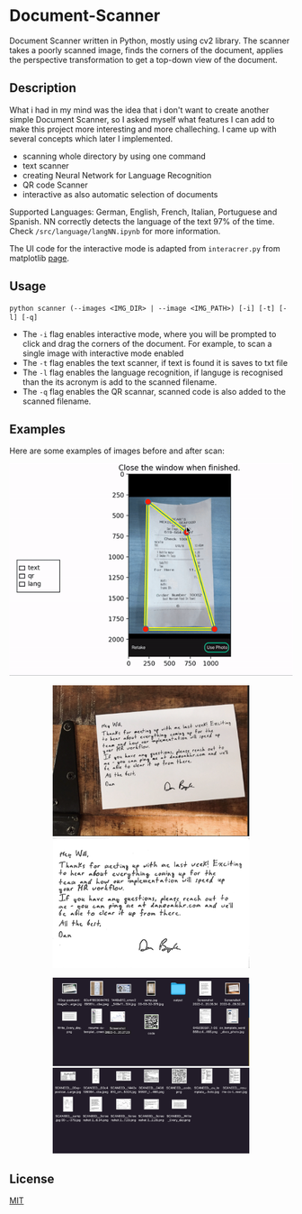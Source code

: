 # Document-Scanner

 Document Scanner written in Python, mostly using cv2 library. The scanner takes a poorly scanned image, finds the corners of the document, applies the perspective transformation to get a top-down view of the document.
 ## Description
 What i had in my mind was the idea that i don't want to create another simple Document Scanner, so I asked myself what features I can add to make this project more interesting and more challeching.
 I came up with several concepts which later I implemented.
 - scanning whole directory by using one command
 - text scanner
 - creating Neural Network for Language Recognition
 - QR code Scanner 
 - interactive as also automatic selection of documents

 Supported Languages: German, English, French, Italian, Portuguese and Spanish. NN correctly detects the language of the text 97% of the time. Check `/src/language/langNN.ipynb` for more information.

 The UI code for the interactive mode is adapted from `interacrer.py` from matplotlib [page](https://matplotlib.org/examples/event_handling/poly_editor.html).



 ## Usage
 ```
 python scanner (--images <IMG_DIR> | --image <IMG_PATH>) [-i] [-t] [-l] [-q] 
 ```
 * The `-i` flag enables interactive mode, where you will be prompted to click and drag the corners of the document. For example, to scan a single image with interactive mode enabled
 * The `-t` flag enables the text scanner, if text is found it is saves to txt file
 * The `-l` flag enables the language recognition, if languge is recognised than the its acronym is add to the scanned filename. 
 * The `-q` flag enables the QR scannar, scanned code is also added to the scanned filename.


 ## Examples
 Here are some examples of images before and after scan:
 <p align="center">
 <img src="./images/contours.gif">
 </p>
 <p align="center">
   <img src="./images/1_1.png" width="350" title="Before">
   <img src="./images/1_2.png" width="350" alt="After">
 </p>
 <p align="center">
   <img src="./images/2_1.png" width="350" title="Before">
   <img src="./images/2_2.png" width="350" alt="After">

 </p>


 ## License

 [MIT](https://choosealicense.com/licenses/mit/)
